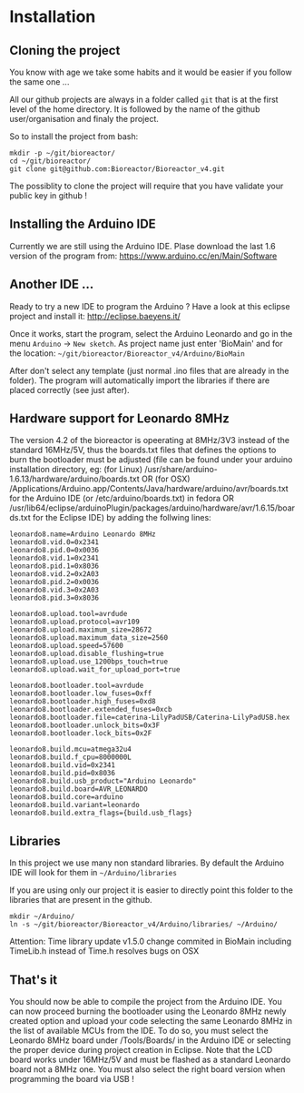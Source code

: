 # Installation

## Cloning the project

You know with age we take some habits and it would be easier if you follow the same one ...

All our github projects are always in a folder called `git`
that is at the first level of the home directory. It is followed by the 
name of the github user/organisation and finaly the project.

So to install the project from bash:
```
mkdir -p ~/git/bioreactor/
cd ~/git/bioreactor/
git clone git@github.com:Bioreactor/Bioreactor_v4.git
```

The possiblity to clone the project will require that you have validate your public key
in github !

## Installing the Arduino IDE

Currently we are still using the Arduino IDE. Plase download the last 1.6 version
of the program from: https://www.arduino.cc/en/Main/Software

## Another IDE ...

Ready to try a new IDE to program the Arduino ? Have a look at this eclipse project and install it:
http://eclipse.baeyens.it/

Once it works, start the program, select the Arduino Leonardo and go in the menu `Arduino` -> `New sketch`.
As project name just enter 'BioMain' and for the location: `~/git/bioreactor/Bioreactor_v4/Arduino/BioMain`

After don't select any template (just normal .ino files that are already in the folder). The program
will automatically import the libraries if there are placed correctly (see just after).

## Hardware support for Leonardo 8MHz

The version 4.2 of the bioreactor is opeerating at 8MHz/3V3 instead of the standard 16MHz/5V, thus the boards.txt files that defines the options to burn the bootloader must be adjusted (file can be found under your arduino installation directory, eg: (for Linux) /usr/share/arduino-1.6.13/hardware/arduino/boards.txt OR (for OSX) /Applications/Arduino.app/Contents/Java/hardware/arduino/avr/boards.txt for the Arduino IDE (or /etc/arduino/boards.txt) in fedora OR /usr/lib64/eclipse/arduinoPlugin/packages/arduino/hardware/avr/1.6.15/boards.txt for the Eclipse IDE) by adding the follwing lines:
```
leonardo8.name=Arduino Leonardo 8MHz
leonardo8.vid.0=0x2341
leonardo8.pid.0=0x0036
leonardo8.vid.1=0x2341
leonardo8.pid.1=0x8036
leonardo8.vid.2=0x2A03
leonardo8.pid.2=0x0036
leonardo8.vid.3=0x2A03
leonardo8.pid.3=0x8036

leonardo8.upload.tool=avrdude
leonardo8.upload.protocol=avr109
leonardo8.upload.maximum_size=28672 
leonardo8.upload.maximum_data_size=2560
leonardo8.upload.speed=57600
leonardo8.upload.disable_flushing=true
leonardo8.upload.use_1200bps_touch=true
leonardo8.upload.wait_for_upload_port=true

leonardo8.bootloader.tool=avrdude
leonardo8.bootloader.low_fuses=0xff
leonardo8.bootloader.high_fuses=0xd8
leonardo8.bootloader.extended_fuses=0xcb
leonardo8.bootloader.file=caterina-LilyPadUSB/Caterina-LilyPadUSB.hex
leonardo8.bootloader.unlock_bits=0x3F
leonardo8.bootloader.lock_bits=0x2F

leonardo8.build.mcu=atmega32u4
leonardo8.build.f_cpu=8000000L
leonardo8.build.vid=0x2341
leonardo8.build.pid=0x8036
leonardo8.build.usb_product="Arduino Leonardo"
leonardo8.build.board=AVR_LEONARDO
leonardo8.build.core=arduino
leonardo8.build.variant=leonardo
leonardo8.build.extra_flags={build.usb_flags}
```
## Libraries

In this project we use many non standard libraries. By default the Arduino IDE
will look for them in `~/Arduino/libraries`

If you are using only our project it is easier to directly point this folder
to the libraries that are present in the github. 

```
mkdir ~/Arduino/
ln -s ~/git/bioreactor/Bioreactor_v4/Arduino/libraries/ ~/Arduino/
```
Attention: Time library update v1.5.0 change commited in BioMain including TimeLib.h instead of Time.h resolves bugs on OSX 

## That's it

You should now be able to compile the project from the Arduino IDE.
You can now proceed burning the bootloader using the Leonardo 8MHz newly created option and upload your code selecting the same Leonardo 8MHz in the list of available MCUs from the IDE. To do so, you must select the Leonardo 8MHz board under /Tools/Boards/ in the Arduino IDE or selecting the proper device during project creation in Eclipse. Note that the LCD board works under 16MHz/5V and must be flashed as a standard Leonardo board not a 8MHz one. You must also select the right board version when programming the board via USB !
